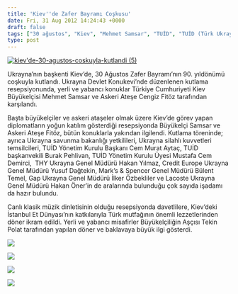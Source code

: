 ```yaml
---
title: 'Kiev''de Zafer Bayramı Coşkusu'
date: Fri, 31 Aug 2012 14:24:43 +0000
draft: false
tags: ["30 ağustos", "Kiev", "Mehmet Samsar", "TUİD", "TUİD (Türk Ukrayna İşadamları Derneği)", "zafer bayramı"]
type: post
---
```


[![](http://tuid.org.ua/wp-content/uploads/2012/08/kievde-30-agustos-coskuyla-kutlandi-5.jpg "kiev'de-30-agustos-coskuyla-kutlandi (5)")](http://tuid.org.ua/wp-content/uploads/2012/08/kievde-30-agustos-coskuyla-kutlandi-5.jpg)

Ukrayna’nın başkenti Kiev’de, 30 Ağustos Zafer Bayramı’nın 90. yıldönümü coşkuyla kutlandı.
Ukrayna Devlet Konukevi’nde düzenlenen kutlama resepsiyonunda, yerli ve yabancı konuklar Türkiye Cumhuriyeti Kiev Büyükelçisi Mehmet Samsar ve Askeri Ateşe Cengiz Fitöz tarafından karşılandı.

Başta büyükelçiler ve askeri ataşeler olmak üzere Kiev’de görev yapan diplomatların yoğun katılım gösterdiği resepsiyonda Büyükelçi Samsar ve Askeri Ateşe Fitöz, bütün konuklarla yakından ilgilendi. Kutlama töreninde; ayrıca Ukrayna savunma bakanlığı yetkilileri, Ukrayna silahlı kuvvetleri temsilcileri, TUİD Yönetim Kurulu Başkanı Cem Murat Aytaç, TUİD başkanvekili Burak Pehlivan, TUİD Yönetim Kurulu Üyesi Mustafa Cem Demirci,  THY Ukrayna Genel Müdürü Hakan Yılmaz, Credit Europe Ukrayna Genel Müdürü Yusuf Dağtekin, Mark’s & Spencer Genel Müdürü Bülent Temel, Gap Ukrayna Genel Müdürü İlker Özbekliler ve Lacoste Ukrayna Genel Müdürü Hakan Öner’in de aralarında bulunduğu çok sayıda işadamı da hazır bulundu.

Canlı klasik müzik dinletisinin olduğu resepsiyonda davetlilere, Kiev’deki İstanbul Et Dünyası’nın katkılarıyla Türk mutfağının önemli lezzetlerinden döner ikram edildi. Yerli ve yabancı misafirler Büyükelçiliğin Aşçısı Tekin Polat tarafından yapılan döner ve baklavaya büyük ilgi gösterdi.

![](https://lh4.googleusercontent.com/-OSO-7VlVfKQ/UEBdH3LUtAI/AAAAAAAAAvg/uzVtTvUEHns/s898/kiev%27de-30-agustos-coskuyla-kutlandi+%284%29.jpg)

![](https://lh3.googleusercontent.com/-LBSNAGcbmtI/UEBdIFnQNXI/AAAAAAAAAvo/q53wcVeJqhA/s654/kiev%27de-30-agustos-coskuyla-kutlandi+%286%29.jpg)

![](https://lh6.googleusercontent.com/-bb5YN48cf8s/UEBdIfmZ2qI/AAAAAAAAAv0/m222F3P7eMM/s462/kiev%27de-30-agustos-coskuyla-kutlandi+%287%29.jpg)

![](https://lh4.googleusercontent.com/-2HiItz8G9SQ/UEBdJUfMHZI/AAAAAAAAAwE/9_W8VZydDMU/s900/kiev%27de-30-agustos-coskuyla-kutlandi+%289%29.jpg)

 

